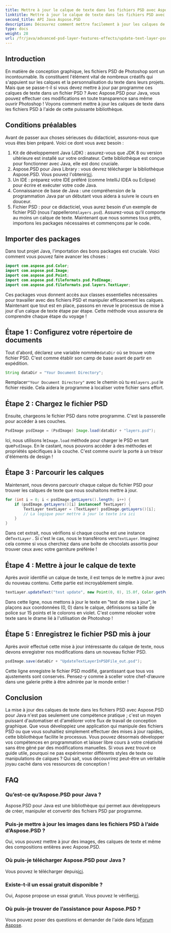 ```yaml
---
title: Mettre à jour le calque de texte dans les fichiers PSD avec Aspose.PSD Java
linktitle: Mettre à jour le calque de texte dans les fichiers PSD avec Aspose.PSD Java
second_title: API Java Aspose.PSD
description: Découvrez comment mettre facilement à jour les calques de texte dans les fichiers PSD à l'aide d'Aspose.PSD pour Java. Suivez notre guide étape par étape pour une édition de texte fluide.
type: docs
weight: 28
url: /fr/java/advanced-psd-layer-features-effects/update-text-layer-psd-files/
---
```

## Introduction
En matière de conception graphique, les fichiers PSD de Photoshop sont un incontournable. Ils constituent l'élément vital de nombreux créatifs qui s'appuient sur les calques et la personnalisation du texte dans leurs projets. Mais que se passe-t-il si vous devez mettre à jour par programme ces calques de texte dans un fichier PSD ? Avec Aspose.PSD pour Java, vous pouvez effectuer ces modifications en toute transparence sans même ouvrir Photoshop ! Voyons comment mettre à jour les calques de texte dans les fichiers PSD à l'aide de cette puissante bibliothèque.
## Conditions préalables
Avant de passer aux choses sérieuses du didacticiel, assurons-nous que vous êtes bien préparé. Voici ce dont vous avez besoin :
1. Kit de développement Java (JDK) : assurez-vous que JDK 8 ou version ultérieure est installé sur votre ordinateur. Cette bibliothèque est conçue pour fonctionner avec Java, elle est donc cruciale.
2. Aspose.PSD pour Java Library : vous devrez télécharger la bibliothèque Aspose.PSD. Vous pouvez l'obtenir[ici](https://releases.aspose.com/psd/java/). 
3. Un IDE : préparez votre IDE préféré (comme IntelliJ IDEA ou Eclipse) pour écrire et exécuter votre code Java.
4. Connaissance de base de Java : une compréhension de la programmation Java par un débutant vous aidera à suivre le cours en douceur.
5.  Fichier PSD : pour ce didacticiel, vous aurez besoin d'un exemple de fichier PSD (nous l'appellerons`layers.psd`). Assurez-vous qu’il comporte au moins un calque de texte.
Maintenant que nous sommes tous prêts, importons les packages nécessaires et commençons par le code.
## Importer des packages
Dans tout projet Java, l’importation des bons packages est cruciale. Voici comment vous pouvez faire avancer les choses :
```java
import com.aspose.psd.Color;
import com.aspose.psd.Image;
import com.aspose.psd.Point;
import com.aspose.psd.fileformats.psd.PsdImage;
import com.aspose.psd.fileformats.psd.layers.TextLayer;
```
Ces packages vous donnent accès aux classes essentielles nécessaires pour travailler avec des fichiers PSD et manipuler efficacement les calques.
Maintenant que tout est en place, passons en revue le processus de mise à jour d'un calque de texte étape par étape. Cette méthode vous assurera de comprendre chaque étape du voyage !
## Étape 1 : Configurez votre répertoire de documents
Tout d'abord, déclarez une variable nommée`dataDir` où se trouve votre fichier PSD. C'est comme établir son camp de base avant de partir en expédition.
```java
String dataDir = "Your Document Directory";
```
 Remplacer`"Your Document Directory"` avec le chemin où tu es`layers.psd` le fichier réside. Cela aidera le programme à localiser votre fichier sans effort.
## Étape 2 : Chargez le fichier PSD
Ensuite, chargeons le fichier PSD dans notre programme. C'est la passerelle pour accéder à ses couches.
```java
PsdImage psdImage = (PsdImage) Image.load(dataDir + "layers.psd");
```
 Ici, nous utilisons le`Image.load` méthode pour charger le PSD en tant que`PsdImage`. En le castant, nous pouvons accéder à des méthodes et propriétés spécifiques à la couche. C'est comme ouvrir la porte à un trésor d'éléments de design !
## Étape 3 : Parcourir les calques
Maintenant, nous devons parcourir chaque calque du fichier PSD pour trouver les calques de texte que nous souhaitons mettre à jour. 
```java
for (int i = 0; i < psdImage.getLayers().length; i++) {
    if (psdImage.getLayers()[i] instanceof TextLayer) {
        TextLayer textLayer = (TextLayer) psdImage.getLayers()[i];
        // La logique pour mettre à jour le texte ira ici
    }
}
```
 Dans cet extrait, nous vérifions si chaque couche est une instance de`TextLayer` . Si c'est le cas, nous le transférons vers`TextLayer`. Imaginez cela comme si vous cherchiez dans une boîte de chocolats assortis pour trouver ceux avec votre garniture préférée !
## Étape 4 : Mettre à jour le calque de texte
Après avoir identifié un calque de texte, il est temps de le mettre à jour avec du nouveau contenu. Cette partie est incroyablement simple.
```java
textLayer.updateText("test update", new Point(0, 0), 15.0f, Color.getPurple());
```
Dans cette ligne, nous mettons à jour le texte en "test de mise à jour", le plaçons aux coordonnées (0, 0) dans le calque, définissons sa taille de police sur 15 points et le colorons en violet. C'est comme relooker votre texte sans le drame lié à l'utilisation de Photoshop !
## Étape 5 : Enregistrez le fichier PSD mis à jour
Après avoir effectué cette mise à jour intéressante du calque de texte, nous devons enregistrer nos modifications dans un nouveau fichier PSD. 
```java
psdImage.save(dataDir + "UpdateTextLayerInPSDFile_out.psd");
```
Cette ligne enregistre le fichier PSD modifié, garantissant que tous vos ajustements sont conservés. Pensez-y comme à sceller votre chef-d’œuvre dans une galerie prête à être admirée par le monde entier !
## Conclusion
La mise à jour des calques de texte dans les fichiers PSD avec Aspose.PSD pour Java n'est pas seulement une compétence pratique ; c'est un moyen puissant d'automatiser et d'améliorer votre flux de travail de conception graphique. Que vous développiez une application qui manipule des fichiers PSD ou que vous souhaitiez simplement effectuer des mises à jour rapides, cette bibliothèque facilite le processus. Vous pouvez désormais développer vos compétences en programmation et laisser libre cours à votre créativité sans être gêné par des modifications manuelles.
Si vous avez trouvé ce guide utile, pourquoi ne pas expérimenter différents styles de texte ou manipulations de calques ? Qui sait, vous découvrirez peut-être un véritable joyau caché dans vos ressources de conception !
## FAQ
### Qu’est-ce qu’Aspose.PSD pour Java ?
Aspose.PSD pour Java est une bibliothèque qui permet aux développeurs de créer, manipuler et convertir des fichiers PSD par programme.
### Puis-je mettre à jour les images dans les fichiers PSD à l’aide d’Aspose.PSD ?
Oui, vous pouvez mettre à jour des images, des calques de texte et même des compositions entières avec Aspose.PSD.
### Où puis-je télécharger Aspose.PSD pour Java ?
 Vous pouvez le télécharger depuis[ici](https://releases.aspose.com/psd/java/).
### Existe-t-il un essai gratuit disponible ?
 Oui, Aspose propose un essai gratuit. Vous pouvez le vérifier[ici](https://releases.aspose.com/).
### Où puis-je trouver de l’assistance pour Aspose.PSD ?
Vous pouvez poser des questions et demander de l'aide dans le[Forum Aspose](https://forum.aspose.com/c/psd/34).